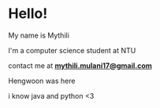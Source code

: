 # Hello! 
My name is Mythili 

I'm a computer science student at NTU

contact me at **mythili.mulani17@gmail.com**

Hengwoon was here

i know java and python  <3